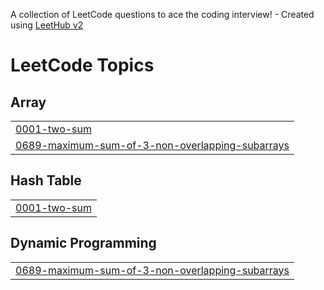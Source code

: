 A collection of LeetCode questions to ace the coding interview! - Created using [LeetHub v2](https://github.com/arunbhardwaj/LeetHub-2.0)
<!---LeetCode Topics Start-->
# LeetCode Topics
## Array
|  |
| ------- |
| [0001-two-sum](https://github.com/shubhankarraj40/LeetCode/tree/master/0001-two-sum) |
| [0689-maximum-sum-of-3-non-overlapping-subarrays](https://github.com/shubhankarraj40/LeetCode/tree/master/0689-maximum-sum-of-3-non-overlapping-subarrays) |
## Hash Table
|  |
| ------- |
| [0001-two-sum](https://github.com/shubhankarraj40/LeetCode/tree/master/0001-two-sum) |
## Dynamic Programming
|  |
| ------- |
| [0689-maximum-sum-of-3-non-overlapping-subarrays](https://github.com/shubhankarraj40/LeetCode/tree/master/0689-maximum-sum-of-3-non-overlapping-subarrays) |
<!---LeetCode Topics End-->